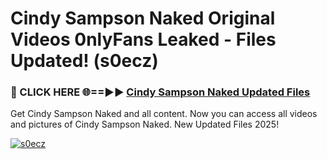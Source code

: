 # Cindy Sampson Naked Original Videos 0nlyFans Leaked - Files Updated! (s0ecz)

<h3>🔴 CLICK HERE 🌐==►► <a href="https://tinyurl.com/yckcrads" rel="nofollow">Cindy Sampson Naked Updated Files</a></h3>

Get Cindy Sampson Naked and all content. Now you can access all videos and pictures of Cindy Sampson Naked. New Updated Files 2025!

[![s0ecz](https://i.imgur.com/hpKpOFt.gif)](https://tinyurl.com/yckcrads)
